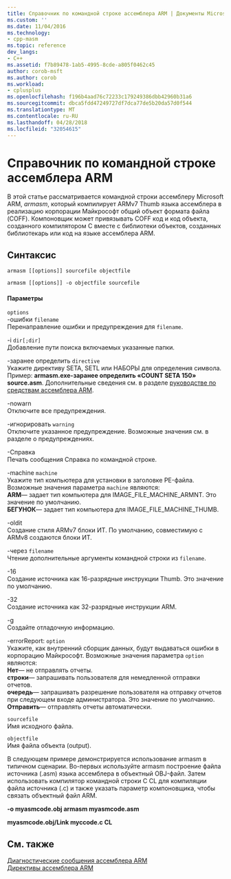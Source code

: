 ```yaml
---
title: Справочник по командной строке ассемблера ARM | Документы Microsoft
ms.custom: ''
ms.date: 11/04/2016
ms.technology:
- cpp-masm
ms.topic: reference
dev_langs:
- C++
ms.assetid: f7b89478-1ab5-4995-8cde-a805f0462c45
author: corob-msft
ms.author: corob
ms.workload:
- cplusplus
ms.openlocfilehash: f196b4aad76c72233c179249386dbb42960b31a6
ms.sourcegitcommit: dbca5fdd47249727df7dca77de5b20da57d0f544
ms.translationtype: MT
ms.contentlocale: ru-RU
ms.lasthandoff: 04/28/2018
ms.locfileid: "32054615"
---
```

# <a name="arm-assembler-command-line-reference"></a>Справочник по командной строке ассемблера ARM
В этой статье рассматривается командной строки ассемблеру Microsoft ARM, *armasm*, который компилирует ARMv7 Thumb языка ассемблера в реализацию корпорации Майкрософт общий объект формата файла (COFF). Компоновщик может привязывать COFF код и код объекта, созданного компилятором C вместе с библиотеки объектов, созданных библиотекарь или код на языке ассемблера ARM.  
  
## <a name="syntax"></a>Синтаксис  
  
```  
armasm [[options]] sourcefile objectfile  
```  
  
```  
armasm [[options]] -o objectfile sourcefile  
```  
  
#### <a name="parameters"></a>Параметры  
 `options`  
 -ошибки `filename`  
 Перенаправление ошибки и предупреждения для `filename`.  
  
 -i `dir[;dir]`  
 Добавление пути поиска включаемых указанные папки.  
  
 -заранее определить `directive`  
 Укажите директиву SETA, SETL или НАБОРЫ для определения символа. Пример: **armasm.exe-заранее определить «COUNT SETA 150» source.asm**. Дополнительные сведения см. в разделе [руководстве по средствам ассемблера ARM](http://go.microsoft.com/fwlink/p/?linkid=246102).  
  
 -nowarn  
 Отключите все предупреждения.  
  
 -игнорировать `warning`  
 Отключите указанное предупреждение. Возможные значения см. в разделе о предупреждениях.  
  
 -Справка  
 Печать сообщения Справка по командной строке.  
  
 -machine `machine`  
 Укажите тип компьютера для установки в заголовке PE-файла.  Возможные значения параметра `machine` являются:  
**ARM**— задает тип компьютера для IMAGE_FILE_MACHINE_ARMNT. Это значение по умолчанию.   
**БЕГУНОК**— задает тип компьютера для IMAGE_FILE_MACHINE_THUMB.  
  
 -oldit  
 Создание стиля ARMv7 блоки ИТ.  По умолчанию, совместимую с ARMv8 создаются блоки ИТ.  
  
 -через `filename`  
 Чтение дополнительные аргументы командной строки из `filename`.  
  
 -16  
 Создание источника как 16-разрядные инструкции Thumb.  Это значение по умолчанию.  
  
 -32  
 Создание источника как 32-разрядные инструкции ARM.  
  
 -g  
 Создайте отладочную информацию.  
  
 -errorReport: `option`  
 Укажите, как внутренний сборщик данных, будут выдаваться ошибки в корпорацию Майкрософт.  Возможные значения параметра `option` являются:   
**Нет**— не отправлять отчеты.   
**строки**— запрашивать пользователя для немедленной отправки отчетов.   
**очередь**— запрашивать разрешение пользователя на отправку отчетов при следующем входе администратора. Это значение по умолчанию.   
**Отправить**— отправлять отчеты автоматически.  
  
 `sourcefile`  
 Имя исходного файла.  
  
 `objectfile`  
 Имя файла объекта (output).  
  
 В следующем примере демонстрируется использование armasm в типичном сценарии. Во-первых используйте armasm построение файла источника (.asm) языка ассемблера в объектный OBJ-файл. Затем использовать компилятор командной строки C CL для компиляции файла источника (.c) и также указать параметр компоновщика, чтобы связать объектный файл ARM.  
  
 **-o myasmcode.obj armasm myasmcode.asm**  
  
 **myasmcode.obj/Link myccode.c CL**  
  
## <a name="see-also"></a>См. также  
 [Диагностические сообщения ассемблера ARM](../../assembler/arm/arm-assembler-diagnostic-messages.md)   
 [Директивы ассемблера ARM](../../assembler/arm/arm-assembler-directives.md)
